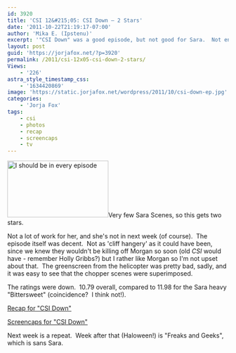 ```yaml
---
id: 3920
title: 'CSI 12&#215;05: CSI Down — 2 Stars'
date: '2011-10-22T21:19:17-07:00'
author: 'Mika E. (Ipstenu)'
excerpt: '"CSI Down" was a good episode, but not good for Sara.  Not enough of her, which is why the ratings were low (10.79).'
layout: post
guid: 'https://jorjafox.net/?p=3920'
permalink: /2011/csi-12x05-csi-down-2-stars/
Views:
    - '226'
astra_style_timestamp_css:
    - '1634420869'
image: 'https://static.jorjafox.net/wordpress/2011/10/csi-down-ep.jpg'
categories:
    - 'Jorja Fox'
tags:
    - csi
    - photos
    - recap
    - screencaps
    - tv
---
```


<img class="alignleft size-medium wp-image-3921" title="I should be in every episode" src="//static.jorjafox.net/wordpress/2011/10/csi-down-ep-230x129.jpg" alt="I should be in every episode" width="230" height="129" />Very few Sara Scenes, so this gets two stars.

Not a lot of work for her, and she's not in next week (of course).  The episode itself was decent.  Not as 'cliff hangery' as it could have been, since we knew they wouldn't be killing off Morgan so soon (old <em>CSI</em> would have - remember Holly Gribbs?) but I rather like Morgan so I'm not upset about that.  The greenscreen from the helicopter was pretty bad, sadly, and it was easy to see that the chopper scenes were superimposed.

The ratings were down.  10.79 overall, compared to 11.98 for the Sara heavy "Bittersweet" (coincidence?  I think not!).

<a href="https://jorjafox.net/wiki/CSI_Down">Recap for "CSI Down"</a>

<a href="https://jorjafox.net/gallery/tv/csi/season12/csidown/">Screencaps for "CSI Down"</a>

Next week is a repeat.  Week after that (Haloween!) is "Freaks and Geeks", which is sans Sara.
